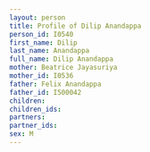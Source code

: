 ```yaml
---
layout: person
title: Profile of Dilip Anandappa
person_id: I0540
first_name: Dilip
last_name: Anandappa
full_name: Dilip Anandappa
mother: Beatrice Jayasuriya
mother_id: I0536
father: Felix Anandappa
father_id: I500042
children:
children_ids:
partners:
partner_ids:
sex: M
---
```


